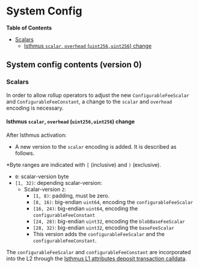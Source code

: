 # System Config

<!-- START doctoc generated TOC please keep comment here to allow auto update -->
<!-- DON'T EDIT THIS SECTION, INSTEAD RE-RUN doctoc TO UPDATE -->
**Table of Contents**

- [Scalars](#scalars)
  - [Isthmus `scalar`, `overhead` (`uint256,uint256`) change](#isthmus-scalar-overhead-uint256uint256-change)

<!-- END doctoc generated TOC please keep comment here to allow auto update -->

## System config contents (version 0)

### Scalars

In order to allow rollup operators to adjust the new `ConfigurableFeeScalar` and `ConfigurableFeeConstant`, a change to
the `scalar` and `overhead` encoding is necessary.

#### Isthmus `scalar`, `overhead` (`uint256,uint256`) change

After Isthmus activation:

- A new version to the `scalar` encoding is added. It is described as follows.

\*Byte ranges are indicated with `[` (inclusive) and `)` (exclusive).

- `0`: scalar-version byte
- `[1, 32)`: depending scalar-version:
  - Scalar-version `2`:
    - `[1, 8)`: padding, must be zero.
    - `[8, 16)`: big-endian `uint64`, encoding the `configurableFeeScalar`
    - `[16, 24)`: big-endian `uint64`, encoding the `configurableFeeConstant`
    - `[24, 28)`: big-endian `uint32`, encoding the `blobBaseFeeScalar`
    - `[28, 32)`: big-endian `uint32`, encoding the `baseFeeScalar`
    - This version adds the `configurableFeeScalar` and the `configurableFeeConstant`.

The `configurableFeeScalar` and `configurableFeeConstant` are incorporated into the L2 through the
[Isthmus L1 attributes deposit transaction calldata](l1-attributes.md).
